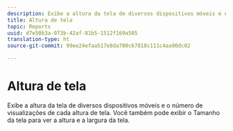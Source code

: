 ```yaml
---
description: Exibe a altura da tela de diversos dispositivos móveis e o número de visualizações de cada altura de tela. Você também pode exibir o Tamanho da tela para ver a altura e a largura da tela.
title: Altura de tela
topic: Reports
uuid: d7e50b3a-073b-42af-81b5-1512f169a505
translation-type: ht
source-git-commit: 99ee24efaa517e8da700c67818c111c4aa90dc02

---
```



# Altura de tela

Exibe a altura da tela de diversos dispositivos móveis e o número de visualizações de cada altura de tela. Você também pode exibir o Tamanho da tela para ver a altura e a largura da tela.

